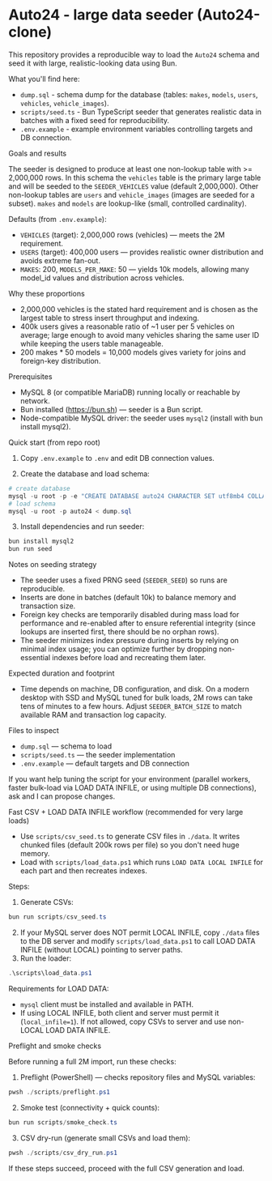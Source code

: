 # Auto24 - large data seeder (Auto24-clone)

This repository provides a reproducible way to load the `Auto24` schema and seed it with large, realistic-looking data using Bun.

What you'll find here:

- `dump.sql` - schema dump for the database (tables: `makes`, `models`, `users`, `vehicles`, `vehicle_images`).
- `scripts/seed.ts` - Bun TypeScript seeder that generates realistic data in batches with a fixed seed for reproducibility.
- `.env.example` - example environment variables controlling targets and DB connection.

Goals and results

The seeder is designed to produce at least one non-lookup table with >= 2,000,000 rows. In this schema the `vehicles` table is the primary large table and will be seeded to the `SEEDER_VEHICLES` value (default 2,000,000). Other non-lookup tables are `users` and `vehicle_images` (images are seeded for a subset). `makes` and `models` are lookup-like (small, controlled cardinality).

Defaults (from `.env.example`):
- `VEHICLES` (target): 2,000,000 rows (vehicles) — meets the 2M requirement.
- `USERS` (target): 400,000 users — provides realistic owner distribution and avoids extreme fan-out.
- `MAKES`: 200, `MODELS_PER_MAKE`: 50 — yields 10k models, allowing many model_id values and distribution across vehicles.

Why these proportions

- 2,000,000 vehicles is the stated hard requirement and is chosen as the largest table to stress insert throughput and indexing.
- 400k users gives a reasonable ratio of ~1 user per 5 vehicles on average; large enough to avoid many vehicles sharing the same user ID while keeping the users table manageable.
- 200 makes * 50 models = 10,000 models gives variety for joins and foreign-key distribution.

Prerequisites

- MySQL 8 (or compatible MariaDB) running locally or reachable by network.
- Bun installed (https://bun.sh) — seeder is a Bun script.
- Node-compatible MySQL driver: the seeder uses `mysql2` (install with bun install mysql2).

Quick start (from repo root)

1. Copy `.env.example` to `.env` and edit DB connection values.

2. Create the database and load schema:

```powershell
# create database
mysql -u root -p -e "CREATE DATABASE auto24 CHARACTER SET utf8mb4 COLLATE utf8mb4_unicode_ci;"
# load schema
mysql -u root -p auto24 < dump.sql
```

3. Install dependencies and run seeder:

```powershell
bun install mysql2
bun run seed
```

Notes on seeding strategy

- The seeder uses a fixed PRNG seed (`SEEDER_SEED`) so runs are reproducible.
- Inserts are done in batches (default 10k) to balance memory and transaction size.
- Foreign key checks are temporarily disabled during mass load for performance and re-enabled after to ensure referential integrity (since lookups are inserted first, there should be no orphan rows).
- The seeder minimizes index pressure during inserts by relying on minimal index usage; you can optimize further by dropping non-essential indexes before load and recreating them later.

Expected duration and footprint

- Time depends on machine, DB configuration, and disk. On a modern desktop with SSD and MySQL tuned for bulk loads, 2M rows can take tens of minutes to a few hours. Adjust `SEEDER_BATCH_SIZE` to match available RAM and transaction log capacity.

Files to inspect

- `dump.sql` — schema to load
- `scripts/seed.ts` — the seeder implementation
- `.env.example` — default targets and DB connection

If you want help tuning the script for your environment (parallel workers, faster bulk-load via LOAD DATA INFILE, or using multiple DB connections), ask and I can propose changes.

Fast CSV + LOAD DATA INFILE workflow (recommended for very large loads)

- Use `scripts/csv_seed.ts` to generate CSV files in `./data`. It writes chunked files (default 200k rows per file) so you don't need huge memory.
- Load with `scripts/load_data.ps1` which runs `LOAD DATA LOCAL INFILE` for each part and then recreates indexes.

Steps:
1. Generate CSVs:
```powershell
bun run scripts/csv_seed.ts
```
2. If your MySQL server does NOT permit LOCAL INFILE, copy `./data` files to the DB server and modify `scripts/load_data.ps1` to call LOAD DATA INFILE (without LOCAL) pointing to server paths.
3. Run the loader:
```powershell
.\scripts\load_data.ps1
```

Requirements for LOAD DATA:
- `mysql` client must be installed and available in PATH.
- If using LOCAL INFILE, both client and server must permit it (`local_infile=1`). If not allowed, copy CSVs to server and use non-LOCAL LOAD DATA INFILE.

Preflight and smoke checks

Before running a full 2M import, run these checks:

1) Preflight (PowerShell) — checks repository files and MySQL variables:

```powershell
pwsh ./scripts/preflight.ps1
```

2) Smoke test (connectivity + quick counts):

```powershell
bun run scripts/smoke_check.ts
```

3) CSV dry-run (generate small CSVs and load them):

```powershell
pwsh ./scripts/csv_dry_run.ps1
```

If these steps succeed, proceed with the full CSV generation and load.


